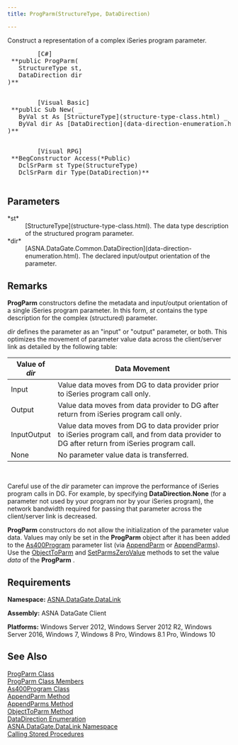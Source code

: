 ```yaml
---
title: ProgParm(StructureType, DataDirection)

---
```


Construct a representation of a complex iSeries program parameter.
<pre class="prettyprint">
        <span class="lang">[C#]</span>
 **public ProgParm(<br />   StructureType st,<br />   DataDirection dir<br />)** 
      </pre>
<pre class="prettyprint">
        <span class="lang">[Visual Basic] </span>
 **public Sub New( _<br />   ByVal st As [StructureType](structure-type-class.html) _<br />   ByVal dir As [DataDirection](data-direction-enumeration.html) _<br />)** 
      </pre>
<pre class="prettyprint">
        <span class="lang">[Visual RPG]</span>
 **BegConstructor Access(*Public)<br />   DclSrParm st Type(StructureType)<br />   DclSrParm dir Type(DataDirection)** 
      </pre>

## Parameters

<dl>
        <dt>
 *st* 
        </dt>
        <dd>
[StructureType](structure-type-class.html). The data type 
						description of the structured program parameter. </dd>
        <dt>
 *dir* 
        </dt>
        <dd>
[ASNA.DataGate.Common.DataDirection](data-direction-enumeration.html). 
								The declared input/output orientation of the parameter.</dd>
</dl>

## Remarks

**ProgParm** constructors define the metadata and input/output orientation of a single iSeries program parameter. In this form, *st* contains the type description for the complex (structured) parameter.

*dir* defines the parameter as an "input" or "output" parameter, or both. This optimizes the movement of parameter value data across the client/server link as detailed by the following table:
<br />



| Value of *dir* | Data Movement |
| ---- | ---- |
| Input | Value data moves from DG to data provider prior to iSeries program call only. |
| Output | Value data moves from data provider to DG after return from iSeries program call only. |
| InputOutput | Value data moves from DG to data provider prior to iSeries program call, and from data provider to DG after return from iSeries program call. |
| None | No parameter value data is transferred. |



<br />

Careful use of the *dir* parameter can improve the performance of iSeries program calls in DG. For example, by specifying **DataDirection.None** (for a parameter not used by your program nor by your iSeries program), the network bandwidth required for passing that parameter across the client/server link is decreased.

<span> **ProgParm** </span> constructors do not allow the initialization of the parameter value data. Values may only be set in the **ProgParm** object after it has been added to the [As400Program](as400program-class.html) parameter list (via [AppendParm](as400program-class-append-parm-method.html) or [ AppendParms](as400program-class-append-parms-method.html)). Use the [ ObjectToParm](as400program-class-object-to_parm-method-main.html) and [SetParmsZeroValue](as400program-class-set-parms-zero-value-method.html) methods to set the value *data* of the **ProgParm** .
## Requirements

**Namespace:** [ASNA.DataGate.DataLink](datagate-data-link-namespace.html) 

**Assembly:** ASNA DataGate Client

**Platforms:** Windows Server 2012, Windows Server 2012 R2, Windows Server 2016, Windows 7, Windows 8 Pro, Windows 8.1 Pro, Windows 10
## See Also


[ProgParm Class](prog-parm-class.html)
      <br />
[ProgParm Class Members](prog-parm-members.html)
      <br />
[As400Program Class](as400program-class.html)
      <br />
[AppendParm Method](as400program-class-append-parm-method.html)
      <br />
[AppendParms Method](as400program-class-append-parms-method.html)
      <br />
[ObjectToParm Method](as400program-class-object-to_parm-method-main.html)
      <br />
[DataDirection Enumeration](data-direction-enumeration.html)
      <br />
[ASNA.DataGate.DataLink Namespace](datagate-data-link-namespace.html)
      <br />
[Calling Stored Procedures](calling-stored-procedures.html)

